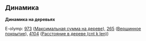 ## Динамика

**Динамика на деревьях**

E-olymp: [973](https://www.e-olymp.com/ru/problems/973) ([Максимальная сумма на дереве](https://www.e-olymp.com/ru/submissions/9341339)), [265](https://www.e-olymp.com/ru/problems/265) ([Вершинное покрытие](https://www.e-olymp.com/ru/submissions/9341778)), [4104](https://www.e-olymp.com/ru/problems/4104) ([Расстояние в дереве (cnt k len)](https://www.e-olymp.com/ru/submissions/9342203))
